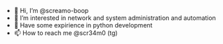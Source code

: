 - 👋 Hi, I’m @screamo-boop
- 👀 I’m interested in network and system administration and automation
- 🌱 Have some expirience in python development
- 📫 How to reach me @scr34m0 (tg)


